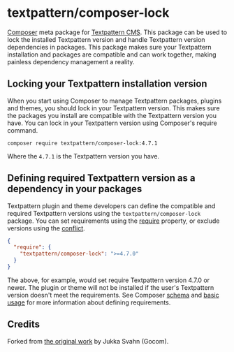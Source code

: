 # textpattern/composer-lock

[Composer](https://getcomposer.org/) meta package for [Textpattern CMS](https://textpattern.com/). This package can be used to lock the installed Textpattern version and handle Textpattern version dependencies in packages. This package makes sure your Textpattern installation and packages are compatible and can work together, making painless dependency management a reality.

## Locking your Textpattern installation version

When you start using Composer to manage Textpattern packages, plugins and themes, you should lock in your Textpattern version. This makes sure the packages you install are compatible with the Textpattern version you have. You can lock in your Textpattern version using Composer's require command.

```ShellSession
composer require textpattern/composer-lock:4.7.1
```

Where the `4.7.1` is the Textpattern version you have.

## Defining required Textpattern version as a dependency in your packages

Textpattern plugin and theme developers can define the compatible and required Textpattern versions using the `textpattern/composer-lock` package. You can set requirements using the [require](https://getcomposer.org/doc/04-schema.md#require) property, or exclude versions using the [conflict](https://getcomposer.org/doc/04-schema.md#conflict).

```json
{
  "require": {
    "textpattern/composer-lock": ">=4.7.0"
  }
}
```

The above, for example, would set require Textpattern version 4.7.0 or newer. The plugin or theme will not be installed if the user's Textpattern version doesn't meet the requirements. See Composer [schema](https://getcomposer.org/doc/04-schema.md) and [basic usage](https://getcomposer.org/doc/01-basic-usage.md) for more information about defining requirements.

## Credits

Forked from [the original work](https://github.com/gocom/textpattern-lock) by Jukka Svahn (Gocom).

